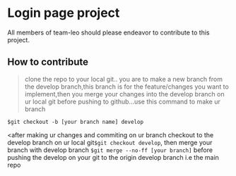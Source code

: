 # Login page project
All members of team-leo should please endeavor to contribute to this project.
## How to contribute 
>clone the repo to your local git..
you are to make a new branch from the develop branch,this branch is for the feature/changes you want to implement,then you merge your changes into the develop branch on ur local git before pushing to github...use this command to make ur branch
```
$git checkout -b [your branch name] develop
```
<after making ur changes and commiting on ur branch checkout to the develop branch on ur local git```$git checkout develop```, then merge your branch with develop branch ```$git merge --no-ff [your branch]``` before pushing the develop on your git to 
the origin develop branch i.e the main repo
